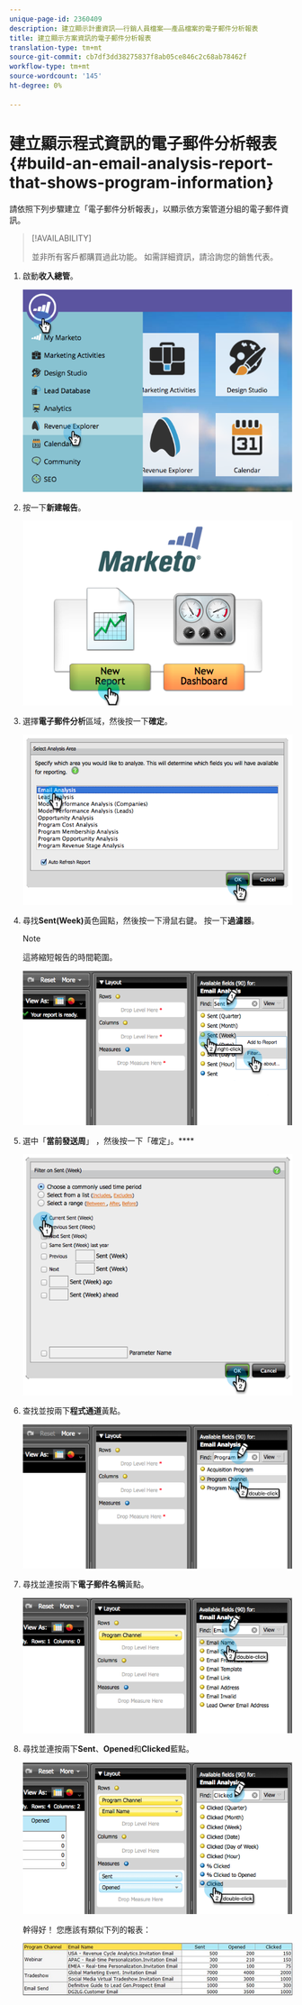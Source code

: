 ```yaml
---
unique-page-id: 2360409
description: 建立顯示計畫資訊——行銷人員檔案——產品檔案的電子郵件分析報表
title: 建立顯示方案資訊的電子郵件分析報表
translation-type: tm+mt
source-git-commit: cb7df3dd38275837f8ab05ce846c2c68ab78462f
workflow-type: tm+mt
source-wordcount: '145'
ht-degree: 0%

---
```



# 建立顯示程式資訊的電子郵件分析報表{#build-an-email-analysis-report-that-shows-program-information}

請依照下列步驟建立「電子郵件分析報表」，以顯示依方案管道分組的電子郵件資訊。

>[!AVAILABILITY]
>
>並非所有客戶都購買過此功能。 如需詳細資訊，請洽詢您的銷售代表。

1. 啟動&#x200B;**收入總管**。

   ![](assets/image2014-9-17-19-3a42-3a26.png)

1. 按一下&#x200B;**新建報告**。

   ![](assets/image2014-9-17-19-3a42-3a32.png)

1. 選擇&#x200B;**電子郵件分析**&#x200B;區域，然後按一下&#x200B;**確定**。

   ![](assets/image2014-9-17-19-3a43-3a20.png)

1. 尋找&#x200B;**Sent(Week)**&#x200B;黃色圓點，然後按一下滑鼠右鍵。 按一下&#x200B;**過濾器**。

   >[!NOTE]
   >
   >這將縮短報告的時間範圍。

   ![](assets/image2014-9-17-19-3a43-3a49.png)

1. 選中「**當前發送周**」 ，然後按一下「確定」。****

   ![](assets/image2014-9-17-19-3a43-3a59.png)

1. 查找並按兩下&#x200B;**程式通道**&#x200B;黃點。

   ![](assets/image2014-9-17-19-3a44-3a14.png)

1. 尋找並連按兩下&#x200B;**電子郵件名稱**&#x200B;黃點。

   ![](assets/image2014-9-17-19-3a44-3a34.png)

1. 尋找並連按兩下&#x200B;**Sent**、**Opened**&#x200B;和&#x200B;**Clicked**&#x200B;藍點。

   ![](assets/image2014-9-17-19-3a44-3a41.png)

   幹得好！ 您應該有類似下列的報表：

   ![](assets/image2014-9-17-19-3a45-3a1.png)
